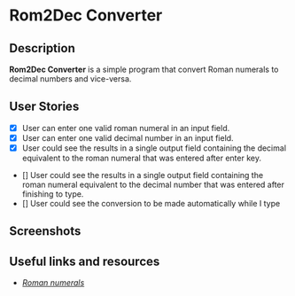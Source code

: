 # **Rom2Dec Converter**

## **Description**

**Rom2Dec Converter** is a simple program that convert Roman numerals to decimal numbers and vice-versa.

## **User Stories**

+ [x] User can enter one valid roman numeral in an input field.
+ [x] User can enter one valid decimal number in an input field.
+ [x] User could see the results in a single output field containing the decimal equivalent to the roman numeral that was entered after enter key.
+ [] User could see the results in a single output field containing the roman numeral equivalent to the decimal number that was entered after finishing to type.
+ [] User could see the conversion to be made automatically while I type

## **Screenshots**

## **Useful links and resources**

+ *[Roman numerals](https://en.wikipedia.org/wiki/Roman_numerals)*